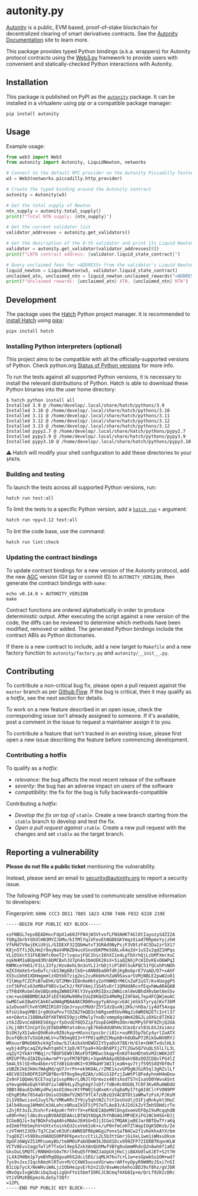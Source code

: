# autonity.py

[Autonity](https://autonity.org) is a public, EVM based, proof-of-stake
blockchain for decentralized clearing of smart derivatives contracts. See the
[Autonity Documentation](https://docs.autonity.org) site to learn more.

This package provides typed Python bindings (a.k.a. wrappers) for Autonity
protocol contracts using the [Web3.py](https://github.com/ethereum/web3.py)
framework to provide users with convenient and statically-checked Python
interactions with Autonity.

## Installation

This package is published on PyPI as the
[`autonity`](https://pypi.org/project/autonity/) package. It can be installed in
a virtualenv using pip or a compatible package manager:

```console
pip install autonity
```

## Usage

Example usage:

```python
from web3 import Web3
from autonity import Autonity, LiquidNewton, networks

# Connect to the default RPC provider on the Autonity Piccadilly Testnet
w3 = Web3(networks.piccadilly.http_provider)

# Create the typed binding around the Autonity contract
autonity = Autonity(w3)

# Get the total supply of Newton
ntn_supply = autonity.total_supply()
print(f"Total NTN supply: {ntn_supply}")

# Get the current validator list
validator_addresses = autonity.get_validators()

# Get the description of the 0-th validator and print its Liquid Newton contract address
validator = autonity.get_validator(validator_addresses[0])
print(f"LNTN contract address: {validator.liquid_state_contract}")

# Query unclaimed fees for <ADDRESS> from the validator's Liquid Newton contract
liquid_newton = LiquidNewton(w3, validator.liquid_state_contract)
unclaimed_atn, unclaimed_ntn = liquid_newton.unclaimed_rewards("<ADDRESS>")
print(f"Unclaimed rewards: {unclaimed_atn} ATN, {unclaimed_ntn} NTN")
```

## Development

The package uses the [Hatch](https://hatch.pypa.io) Python project manager. It
is recommended to [install Hatch](https://hatch.pypa.io/latest/install/#pipx)
using [pipx](https://pipx.pypa.io/):

```sh
pipx install hatch
```

### Installing Python interpreters (optional)

This project aims to be compatible with all the officially-supported versions of
Python. Check python.org
[Status of Python versions](https://devguide.python.org/versions/) for more
info.

To run the tests against all supported Python versions, it is necessary to
install the relevant distributions of Python. Hatch is able to download these
Python binaries into the user home directory:

```console
$ hatch python install all
Installed 3.9 @ /home/develop/.local/share/hatch/pythons/3.9
Installed 3.10 @ /home/develop/.local/share/hatch/pythons/3.10
Installed 3.11 @ /home/develop/.local/share/hatch/pythons/3.11
Installed 3.12 @ /home/develop/.local/share/hatch/pythons/3.12
Installed 3.13 @ /home/develop/.local/share/hatch/pythons/3.12
Installed pypy2.7 @ /home/develop/.local/share/hatch/pythons/pypy2.7
Installed pypy3.9 @ /home/develop/.local/share/hatch/pythons/pypy3.9
Installed pypy3.10 @ /home/develop/.local/share/hatch/pythons/pypy3.10
```

⚠️ Hatch will modify your shell configuration to add these directories to your
`$PATH`.

### Building and testing

To launch the tests across all supported Python versions, run:

```sh
hatch run test:all
```

To limit the tests to a specific Python version, add a
[`hatch run`](https://hatch.pypa.io/latest/cli/reference/#hatch-run) `+`
argument:

```sh
hatch run +py=3.12 test:all
```

To lint the code base, use the command:

```sh
hatch run lint:check
```

### Updating the contract bindings

To update contract bindings for a new version of the Autonity protocol, add the
new [AGC](https://github.com/autonity/autonity) version (Git tag or commit ID)
to `AUTONITY_VERSION`, then generate the contract bindings with `make`:

```console
echo v0.14.0 > AUTONITY_VERSION
make
```

Contract functions are ordered alphabetically in order to produce deterministic
output. After executing the script against a new version of the code, the diffs
can be reviewed to determine which methods have been modified, removed or added.
The generated Python bindings include the contract ABIs as Python dictionaries.

If there is a new contract to include, add a new target to `Makefile` and a new
factory function to `autonity/factory.py` and `autonity/__init__.py`.

## Contributing

To contribute a non-critical bug fix, please open a pull request against the
`master` branch as per
[Github Flow](https://docs.github.com/en/get-started/quickstart/github-flow). If
the bug is critical, then it may qualify as a _hotfix_, see the next section for
details.

To work on a new feature described in an open issue, check the corresponding
issue isn't already assigned to someone. If it's available, post a comment in
the issue to request a maintainer assign it to you.

To contribute a feature that isn't tracked in an existing issue, please first
open a new issue describing the feature before commencing development.

### Contributing a hotfix

To qualify as a _hotfix_:

- _relevance_: the bug affects the most recent release of the software
- _severity_: the bug has an adverse impact on users of the software
- _compatibility_: the fix for the bug is fully backwards-compatible

Contributing a _hotfix_:

- _Develop the fix on top of `stable`_. Create a new branch starting from the
  `stable` branch to develop and test the fix.
- _Open a pull request against `stable`_. Create a new pull request with the
  changes and set `stable` as the target branch.

## Reporting a vulnerability

**Please do not file a public ticket** mentioning the vulnerability.

Instead, please send an email to <security@autonity.org> to report a security
issue.

The following PGP key may be used to communicate sensitive information to
developers:

Fingerprint: `6006 CCC3 DD11 7885 1A23 4290 7486 F832 6320 219E`

```
-----BEGIN PGP PUBLIC KEY BLOCK-----

xsFNBGL7epsBEADHxcFdpX1a60JFFN4jW3VtvofLFNXAHKT4GlOtIayozySdZI2A
fGRg2brbYdXdlHN3MYZJbMo/kIfMlYqiVFevEtNGDEGKYmqzXiad7RRpmxYyjzhH
VfkMd7V9wjEKiU9jL/GIDEXF32ZQbHwtvT3GRAd9NyPsjF3V8tzF4C5Da2zrSX17
K8jn5Tfi3OLHm2r0oyNaV4MAZD4usXSnvUbKPMe5OALv64oZd+1uSIv2qdZ1HPqs
VLiDSXcY31FkB3Wfc0oeT2rlvqsujFQC1hicI6hXI1e4LpTbXrhQjLzbMfXmrXuC
oqkN4M1aBUpm83M/AbMCBxhJU7ph4n3bmUEK28sX+5iaQZA6jPcH1DvKExO6WPqI
RNMKceYHO1/FILL33fy/Hzo8ehL9n3oYLIJrbDjtiPlB9l5ukPQC51fQCohPnNOh
mZX3XmXeS+SeEwTc/sbS3Wg6BzlbQ+sANN8baOHfdKjKgBo6prE7VaAD/D7+xAXF
XS5uibh01XDHmgmmlzXDtbbTzig2ei2cuRkbHvhZaN95asarSVMjNBLE2pwW2o01
f2lWepfCZCPsB7wEhK/QT2MW+IE8n0eHkty2oYHWHDrM6CnZaP2uST/Kv4UoggP5
cnf3kPnCx63eM8oF9BSv1wChJ/fKFVAmjJ1G45vDrl1QMddARcnfEqvhWwARAQAB
zTFBdXRvbml0eSBQcm9qZWN0IFNlY3VyaXR5IDxzZWN1cml0eUBhdXRvbml0eS5v
cmc+wsGNBBMBCAA3FiEEYAbMw90ReIUaI0KQdIb4MmMgIZ4FAmL7ep4FCQWjmoAC
GwMECwkIBwUVCAkKCwUWAgMBAAAKCRB0hvgyYyAhngcvEACjmSkSTyryqlKvf3kM
a1oDuomfChv6YDMZIR18YzQeJruyutMUdrZ5Y1dzQuxNj2Kk/nhDa/iy4df54xqa
6fsUi9aqVMBt2rg0UXaPnv7tDZA2TmQD3ch6Rgxm95UvHNqJi6WREN2ETcIntl37
xe+DAotxJ18BHwX0fX0TWVE59pjcRMwly7nxB/xmmp6gsWm42BGJLiOXGc8TIK8J
zt6JZDvnCm88KES6XgzrfpOsUEY8Q5ZipfUvpEGHOMsOOnrWzMPy5F9F9ZhjQ2OA
LhLjXBtf2nCpYZojE5bD4MNYatx8nx/gE7k664UU8hHv3CmzQrxt83L6SJXximnz
DiOHJyXS1wbnQ9dKokv0Z0zkyp+HGsnstpscbr/i81c+uuRR35p7bCy4yrlZoATX
DcofQ0cbTv5GG0zWLV+uTN5mq0I3+YfP0jqdRZCMopkB+h8UDwP72RikGwNV0RYJ
WRxuurBMeD6KhskXgTxbw/bJlAzbxhHEWUIIY5yaOoX78ErH/6lm+OHKTvdulHLX
wybj4dPpcaqZXy9whtqmhCtJpD/KTfpa9+XGnBh8PIj2TCZGwSQ7VuQLS5lLlL3L
uqZyY2YkAYrMBqjrcTBQF5EW9lRKoFOfQMEwcSkqg+EnKdT4oHDtmSvMZcW6K2dT
4MIUPfRcdZAIDyoAwrmPYrpsFM7BTQRi+3qeARAAydQ5BakV8BzOOZCDQvlPG4lZ
5m4L55lSE+Re4bbnrVI7d01Gdn0KI+93RNaHF1WI3jeaN+qv7tjf595SXQYDf0uT
zUBZKJk63kHo7WAgMd/qU7J+rPn+ek9KOAL/rZME1xzvGPDgNJGiR5ql3gRZslLf
48CV83Ib0DFRIGPGBfBorDT0xg9ey8ZAb/u9GiG1DfzjZwWtPlQFeAyhnmH4mDow
Zx9nF1QQmH/ECE7xqlp1vspRNvrLdNJlYQrmvzx48tsXodT57nIsaVO0YWvvASnt
aYmvgm96oEqkY4h8YiulWB94LyZhgX4gYJsDf/fdBnRc0OG0LTC0F3KvKRuHWDdU
3BBt4BauEQvNKydPwjmsOIdmxcKtYPWOjSqRxeKru5g8aMyI7tgAI0ClrFVON9PP
nEhgRSRe78S4aOrDUssG5GBmfV2N5T9fC47zUBzQ3VACBTOt1aWRw7zFsX/PJKsM
2i1V89wciavGJuyS7b/VMKwKRcIY9jy5qhtNZi7sY2esUsUljO1FjqRnkykt3HuC
1Alb48uugJAMmhCm3ALehcx0RuaIkSF5jP57eTLAo83/AJ2dikZvYZmh5OHdirTo
iZnjRt3uIL3SshrFz44poKrfHYr7X+ePAUEIAQeM9lDngdxemVEF0pI9uMcqqhdB
uA9h+hmjldAcdsvpBV8AEQEAAcLBfAQYAQgAJhYhBGAGzMPdEXiFGiNCkHSG+DJj
ICGeBQJi+3qfBQkFo5qAAhsMAAoJEHSG+DJjICGe17MQAKjw0EJar0BTEwTYraKq
ed2m6fhbSmyhV+UXtxtoinkEU2cxVe6IoK+x/uP0nfmCoH7ZlWapIOgKSDKsb/Ze
czVTmHt23O9/Tq7C2aCvK3UFcAWNEQFR6pWGgiPonxSaTN4Cw2f1vKekhxAYXrbm
7sqEKZl+59D8uzHA0QSORP8FKpextccCtiL2L5b3ttGmrjGiXeL1wm1iWHxuOksm
OpGFz6WgVZS1MYuomyBb/tm8MOsPabODmW3kJDUd1DcxO99ZFP72IERBTKqonKLW
VCTV8Evv2agpTwTiP7TxGnl9ep5ZxkXAnQUXMwfVBYg0uGmmMhdcQ2n8wh6f1aR2
GksOuLSMQTC/RNNHOnS0xTKrlh0uQ5fF0WZJaUpUXjHxCjiBAXUdlwXJET+S2t7H
jLXA1MdBmJp7ymBVRqQQguaH5G2dciSEG/iqMLH76u7c+L1w+esGpwbSu1OH+wd7
7ys9vJxxJIqch8mzKlRTun+M/CCXWX5uvxeVGrwmvrARfnyOpyR9W0MzJ5xi7n5I
B1LUp7ycX/NeWHviWALjz1ObHeipvErh2n2iD/8swWez6eho1BDJ9sf8hz/gVJbR
dNvOgvIvgW1Bcibq3uqiigQnFYo15bmfIDRCJCBCmqf4Xb8Ip+m/QrLf92KIcDRc
VtiVUMzKBEpmz4LdeSy73Qfr
=12PL
-----END PGP PUBLIC KEY BLOCK-----
```
